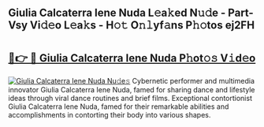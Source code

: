 ## Giulia Calcaterra Iene Nuda L𝚎a𝚔ed N𝚞𝚍e - Part-Vsy Vi𝚍𝚎o L𝚎a𝚔s - H𝚘𝚝 O𝚗𝚕yf𝚊ns P𝚑𝚘tos ej2FH

# <h2><a href="http://kf5lr9a.oniu.top/?m=Giulia+Calcaterra+Iene+Nuda">🔗👉 🔴 Giulia Calcaterra Iene Nuda P𝚑ot𝚘𝚜 V𝚒d𝚎o</a></h2>

[![Giulia Calcaterra Iene Nuda Nu𝚍e𝚜](https://i.imgur.com/0qMVB7G.gif)](http://kf5lr9a.oniu.top/?m=Giulia+Calcaterra+Iene+Nuda)
Cybernetic performer and multimedia innovator Giulia Calcaterra Iene Nuda, famed for sharing dance and lifestyle ideas through viral dance routines and brief films. Exceptional contortionist Giulia Calcaterra Iene Nuda, famed for their remarkable abilities and accomplishments in contorting their body into various shapes.  
